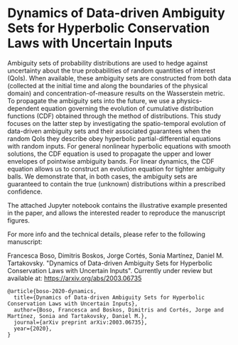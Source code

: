 # Dynamics of Data-driven Ambiguity Sets for Hyperbolic Conservation Laws with Uncertain Inputs

Ambiguity sets of probability distributions are used to hedge against uncertainty about the true probabilities of random quantities of interest (QoIs). When available, these ambiguity sets are constructed from both data (collected at the initial time and along the boundaries of the physical domain) and concentration-of-measure results on the Wasserstein metric. To propagate the ambiguity sets into the future, we use a physics-dependent equation governing the evolution of cumulative distribution functions (CDF) obtained through the method of distributions. This study focuses on the latter step by investigating the spatio-temporal evolution of data-driven ambiguity sets and their associated guarantees when the random QoIs they describe obey hyperbolic partial-differential equations with random inputs. For general nonlinear hyperbolic equations with smooth solutions, the CDF equation is used to propagate the upper and lower envelopes of pointwise ambiguity bands. For linear dynamics, the CDF equation allows us to construct an evolution equation for tighter ambiguity balls. We demonstrate that, in both cases, the ambiguity sets are guaranteed to contain the true (unknown) distributions within a prescribed confidence.

The attached Jupyter notebook contains the illustrative example presented in the paper, and allows the interested reader to reproduce the manuscript figures. 

For more info and the technical details, please refer to the following manuscript:

Francesca Boso, Dimitris Boskos, Jorge Cortés, Sonia Martínez, Daniel M. Tartakovsky. "Dynamics of Data-driven Ambiguity Sets for Hyperbolic Conservation Laws with Uncertain Inputs". Currently under review but available at: https://arxiv.org/abs/2003.06735

    @article{boso-2020-dynamics,
      title={Dynamics of Data-driven Ambiguity Sets for Hyperbolic Conservation Laws with Uncertain Inputs},
      author={Boso, Francesca and Boskos, Dimitris and Cortés, Jorge and Martínez, Sonia and Tartakovsky, Daniel M.},
      journal={arXiv preprint arXiv:2003.06735},
      year={2020},
    }
